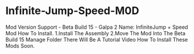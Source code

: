 # Infinite-Jump-Speed-M0D
Mod Version Support - Beta Build 15 - Galpa 2  Name: InfiniteJump + Speed Mod  How To Install. 1.Install The Assembly 2.Move The Mod Into The Beta Build 15 Manage Folder  There Will Be A Tutorial Video How To Install These Mods Soon.
